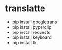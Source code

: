 # translatte

- pip install googletrans
- pip install pyperclip
- pip install requests
- pip install keyboard
- pip install tk
